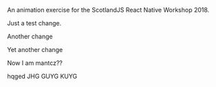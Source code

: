 An animation exercise for the ScotlandJS React Native Workshop 2018.

Just a test change. 

Another change

Yet another change

Now I am mantcz??


hqged
JHG GUYG KUYG 
